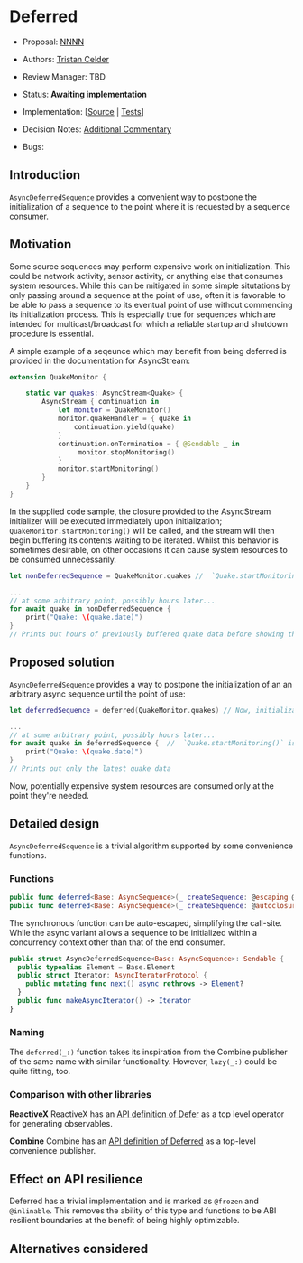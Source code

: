 # Deferred

* Proposal: [NNNN](NNNN-deferred.md)
* Authors: [Tristan Celder](https://github.com/tcldr)
* Review Manager: TBD
* Status: **Awaiting implementation**

* Implementation: [[Source](https://github.com/tcldr/swift-async-algorithms/blob/pr/deferred/Sources/AsyncAlgorithms/AsyncDeferredSequence.swift) | 
[Tests](https://github.com/tcldr/swift-async-algorithms/blob/pr/deferred/Tests/AsyncAlgorithmsTests/TestDeferred.swift)]
* Decision Notes: [Additional Commentary](https://forums.swift.org/)
* Bugs:

## Introduction

`AsyncDeferredSequence` provides a convenient way to postpone the initialization of a sequence to the point where it is requested by a sequence consumer. 

## Motivation

Some source sequences may perform expensive work on initialization. This could be network activity, sensor activity, or anything else that consumes system resources. While this can be mitigated in some simple situtations by only passing around a sequence at the point of use, often it is favorable to be able to pass a sequence to its eventual point of use without commencing its initialization process. This is especially true for sequences which are intended for multicast/broadcast for which a reliable startup and shutdown procedure is essential.

A simple example of a seqeunce which may benefit from being deferred is provided in the documentation for AsyncStream:

```swift
extension QuakeMonitor {

    static var quakes: AsyncStream<Quake> {
        AsyncStream { continuation in
            let monitor = QuakeMonitor()
            monitor.quakeHandler = { quake in
                continuation.yield(quake)
            }
            continuation.onTermination = { @Sendable _ in
                 monitor.stopMonitoring()
            }
            monitor.startMonitoring()
        }
    }
}
```

In the supplied code sample, the closure provided to the AsyncStream initializer will be executed immediately upon initialization; `QuakeMonitor.startMonitoring()` will be called, and the stream will then begin buffering its contents waiting to be iterated. Whilst this behavior is sometimes desirable, on other occasions it can cause system resources to be consumed unnecessarily.

```swift
let nonDeferredSequence = QuakeMonitor.quakes //  `Quake.startMonitoring()` is called now!

...
// at some arbitrary point, possibly hours later...
for await quake in nonDeferredSequence {
    print("Quake: \(quake.date)")
}
// Prints out hours of previously buffered quake data before showing the latest
```

## Proposed solution

`AsyncDeferredSequence` provides a way to postpone the initialization of an an arbitrary async sequence until the point of use:

```swift
let deferredSequence = deferred(QuakeMonitor.quakes) // Now, initialization is postponed

...
// at some arbitrary point, possibly hours later...
for await quake in deferredSequence {  //  `Quake.startMonitoring()` is now called
    print("Quake: \(quake.date)")
}
// Prints out only the latest quake data
```

Now, potentially expensive system resources are consumed only at the point they're needed.

## Detailed design

`AsyncDeferredSequence` is a trivial algorithm supported by some convenience functions.

### Functions

```swift
public func deferred<Base: AsyncSequence>(_ createSequence: @escaping @Sendable () async -> Base) -> AsyncDeferredSequence<Base>
public func deferred<Base: AsyncSequence>(_ createSequence: @autoclosure @escaping @Sendable () -> Base) -> AsyncDeferredSequence<Base>
```

The synchronous function can be auto-escaped, simplifying the call-site. While the async variant allows a sequence to be initialized within a concurrency context other than that of the end consumer.

```swift
public struct AsyncDeferredSequence<Base: AsyncSequence>: Sendable {
  public typealias Element = Base.Element
  public struct Iterator: AsyncIteratorProtocol {
    public mutating func next() async rethrows -> Element?
  }
  public func makeAsyncIterator() -> Iterator
}
```

### Naming

The `deferred(_:)` function takes its inspiration from the Combine publisher of the same name with similar functionality. However, `lazy(_:)` could be quite fitting, too.

### Comparison with other libraries

**ReactiveX** ReactiveX has an [API definition of Defer](https://reactivex.io/documentation/operators/defer.html) as a top level operator for generating observables.

**Combine** Combine has an [API definition of Deferred](https://developer.apple.com/documentation/combine/deferred) as a top-level convenience publisher.


## Effect on API resilience

Deferred has a trivial implementation and is marked as `@frozen` and `@inlinable`. This removes the ability of this type and functions to be ABI resilient boundaries at the benefit of being highly optimizable.

## Alternatives considered
